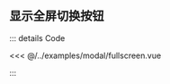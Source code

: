 ## 显示全屏切换按钮

<Fullscreen></Fullscreen>

::: details Code

<<< @/../examples/modal/fullscreen.vue

:::
